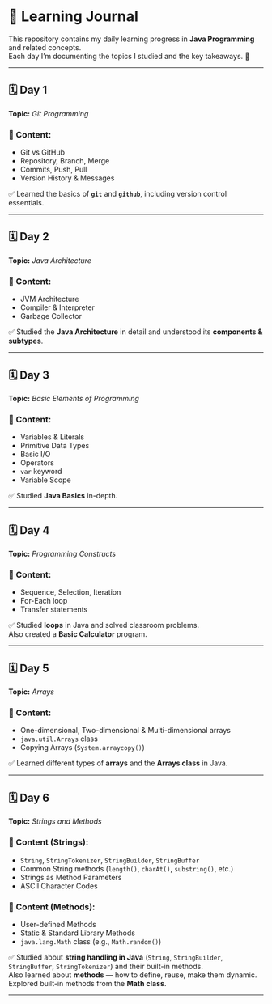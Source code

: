 # 📘 Learning Journal

This repository contains my daily learning progress in **Java Programming** and related concepts.  
Each day I’m documenting the topics I studied and the key takeaways. 🚀

---

## 🗓️ Day 1  
**Topic:** *Git Programming*  

### 📖 Content:
- Git vs GitHub  
- Repository, Branch, Merge  
- Commits, Push, Pull  
- Version History & Messages  

✅ Learned the basics of **`git`** and **`github`**, including version control essentials.

---

## 🗓️ Day 2  
**Topic:** *Java Architecture*  

### 📖 Content:
- JVM Architecture  
- Compiler & Interpreter  
- Garbage Collector  

✅ Studied the **Java Architecture** in detail and understood its **components & subtypes**.

---

## 🗓️ Day 3  
**Topic:** *Basic Elements of Programming*  

### 📖 Content:
- Variables & Literals  
- Primitive Data Types  
- Basic I/O  
- Operators  
- `var` keyword  
- Variable Scope  

✅ Studied **Java Basics** in-depth.

---

## 🗓️ Day 4  
**Topic:** *Programming Constructs*  

### 📖 Content:
- Sequence, Selection, Iteration  
- For-Each loop  
- Transfer statements  

✅ Studied **loops** in Java and solved classroom problems.  
Also created a **Basic Calculator** program.

---

## 🗓️ Day 5  
**Topic:** *Arrays*  

### 📖 Content:
- One-dimensional, Two-dimensional & Multi-dimensional arrays  
- `java.util.Arrays` class  
- Copying Arrays (`System.arraycopy()`)  

✅ Learned different types of **arrays** and the **Arrays class** in Java.

---

## 🗓️ Day 6  
**Topic:** *Strings and Methods*  

### 📖 Content (Strings):
- `String`, `StringTokenizer`, `StringBuilder`, `StringBuffer`  
- Common String methods (`length()`, `charAt()`, `substring()`, etc.)  
- Strings as Method Parameters  
- ASCII Character Codes  

### 📖 Content (Methods):
- User-defined Methods  
- Static & Standard Library Methods  
- `java.lang.Math` class (e.g., `Math.random()`)  

✅ Studied about **string handling in Java** (`String`, `StringBuilder`, `StringBuffer`, `StringTokenizer`) and their built-in methods.  
Also learned about **methods** — how to define, reuse, make them dynamic. Explored built-in methods from the **Math class**.

---
